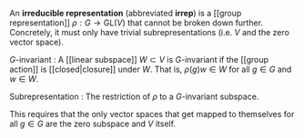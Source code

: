 An **irreducible representation** (abbreviated **irrep**) is a [[group representation]] $\rho: G \to \mathrm{GL}(V)$ that cannot be broken down further. Concretely, it must only have trivial subrepresentations (i.e. $V$ and the zero vector space).

$G$-invariant
: A [[linear subspace]] $W \subset V$ is $G$-invariant if the [[group action]] is [[closed|closure]] under $W$. That is, $\rho(g)w \in W$ for all $g \in G$ and $w \in W$.

Subrepresentation
: The restriction of $\rho$ to a $G$-invariant subspace.

This requires that the only vector spaces that get mapped to themselves for all $g \in G$ are the zero subspace and $V$ itself.